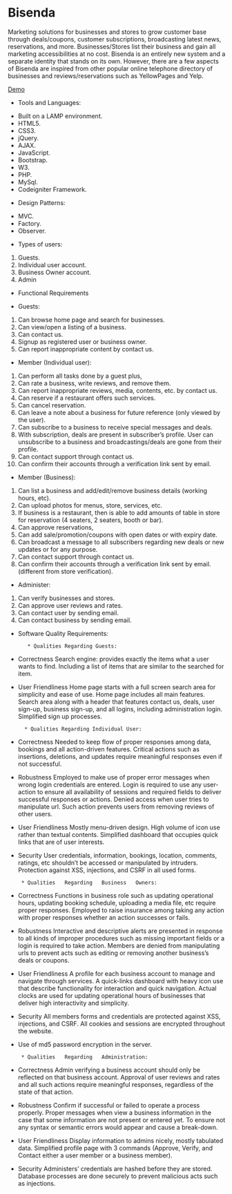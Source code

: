 # Bisenda
Marketing solutions for businesses and stores to grow customer base through deals/coupons, customer subscriptions, broadcasting latest news, reservations, and more. Businesses/Stores list their business and gain all marketing accessibilities at no cost. 
Bisenda is an entirely new system and a separate identity that stands on its own. However, there are a few aspects of Bisenda are inspired from other popular online telephone directory of businesses and reviews/reservations such as YellowPages and Yelp.

[Demo](https://bis-up.000webhostapp.com)

- Tools and Languages:
* Built on a LAMP environment.
* HTML5.
* CSS3.
* jQuery.
* AJAX.
* JavaScript.
* Bootstrap.
* W3.
* PHP.
* MySql.
* Codeigniter Framework.

- Design Patterns:
* MVC.
* Factory.
* Observer.

- Types of users:
1. Guests.
2. Individual user account.
3. Business Owner account.
4. Admin

- Functional Requirements 
* Guests:
1. Can browse home page and search for businesses.
2. Can view/open a listing of a business.
3. Can contact us.
4. Signup as registered user or business owner.
5. Can report inappropriate content by contact us.

* Member (Individual   user):
1. Can perform all tasks done by a guest plus,
2. Can rate a business, write reviews, and remove them.
3. Can report inappropriate reviews, media, contents, etc. by contact us.
4. Can reserve if a restaurant offers such services.
5. Can cancel reservation.
6. Can leave a note about a business for future reference (only viewed by the user).
7. Can subscribe to a business to receive special messages and deals.
8. With subscription, deals are present in subscriber’s profile. User can unsubscribe to a
business and broadcastings/deals are gone from their profile.
9. Can contact support through contact us.
10. Can confirm their accounts through a verification link sent by email.

* Member (Business):
1. Can list a business and add/edit/remove business details (working hours, etc).
2. Can upload photos for menus, store, services, etc.
3. If business is a restaurant, then is able to add amounts of table in store for
reservation (4 seaters, 2 seaters, booth or bar).
4. Can approve reservations,
5. Can add sale/promotion/coupons with open dates or with expiry date.
6. Can broadcast a message to all subscribers regarding new deals or new updates or
for any purpose.
7. Can contact support through contact us.
8. Can confirm their accounts through a verification link sent by email.(different from
store verification).

* Administer:
1. Can verify businesses and stores.
2. Can approve user reviews and rates.
3. Can contact user by sending email.
4. Can contact business by sending email.


* Software Quality Requirements:

         * Qualities Regarding Guests:
- Correctness
Search engine: provides exactly the items what a user wants to find. Including a list of items that are similar to the searched for item.
 
- User Friendliness
Home page starts with a full screen search area for simplicity and ease of use.
Home page includes all main features. Search area along with a header that features contact us, deals, user sign-up, business sign-up, and all logins, including administration login.
Simplified sign up processes. 

        * Qualities Regarding Individual User:
- Correctness
Needed to keep flow of proper responses among data, bookings and all action-driven features.
Critical actions such as insertions, deletions, and updates require meaningful responses even if not successful.

- Robustness
Employed to make use of proper error messages when wrong login credentials are entered.
Login is required to use any user-action to ensure all availability of sessions and required fields to deliver successful   responses or actions.
Denied access when user tries to manipulate url. Such action prevents users from removing reviews of other users.

- User Friendliness
Mostly menu-driven design.
High volume of icon use rather than textual contents.
Simplified dashboard that occupies quick links that are of user interests.

- Security
User credentials, information, bookings, location, comments, ratings, etc shouldn’t be accessed or manipulated by intruders.
Protection against XSS, injections, and CSRF in all used forms. 
       
       * Qualities   Regarding   Business   Owners:
- Correctness
Functions in business role such as updating operational hours, updating booking schedule, uploading a media file, etc   require proper responses.
Employed to raise insurance among taking any action with proper responses whether an action successes or fails.

- Robustness
Interactive and descriptive alerts are presented in response to all kinds of improper procedures such as missing important   fields or a login is required to take action.
Members are denied from manipulating urls to prevent acts such as editing or removing another business’s deals or coupons.

- User Friendliness
A profile for each business account to manage and navigate through services.
A quick-links dashboard with heavy icon use that describe functionality for interaction and quick navigation.
Actual clocks are used for updating operational hours of businesses that deliver high interactivity and simplicity.

- Security
All members forms and credentials are protected against XSS, injections, and CSRF.
All cookies and sessions are encrypted throughout the website.
- Use of md5 password encryption in the server.

       * Qualities   Regarding   Administration:
- Correctness
Admin verifying a business account should only be reflected on that business account.
Approval of user reviews and rates and all such actions require meaningful responses, regardless of the state of that action.

- Robustness
Confirm if successful or failed to operate a process properly.
Proper messages when view a business information in the case that some information are not present or entered yet. To ensure not any syntax or semantic errors would appear and cause a break-down.

- User   Friendliness
Display information to admins nicely, mostly tabulated data.
Simplified profile page with 3 commands (Approve, Verify, and Contact either
a user member or a business member).

- Security
Administers’ credentials are hashed before  they are stored.
Database processes are done securely to prevent malicious acts such as
injections.
